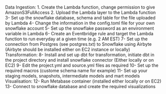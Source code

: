 Data Ingestion:
    1. Create the Lambda function, change permission to give AmazonS3FullAccess
    2. Upload the Lambda layer to the Lambda function
    3- Set up the snowflake database, schema and table for the file uploaded by Lambda
    4- Change the information in the config.toml file for your own snowflake account
    5- Set up the snowflake password as an environment variable in Lambda 
    6- Create an Eventbridge rule and target the Lambda function to run everyday at a given time (e.g. 2 AM EST)
    7- Set up the connection from Postgres (see postgres.txt) to Snowflake using Airbyte (Airbyte should be installed either on EC2 instance or locally)
Transformation:
    8- Install and set up dbt for transformation, initiate dbt in the project directory and install snowflake connector (Either locally or on EC2)
    9- Edit the project.yml and source.yml files as required
    10- Set up the required macros (custome schema name for example)
    11- Set up your staging models, snapshots, intermediate models and mart models
Visualisation:
    12- Run Metabase container (installed either locally or on EC2)
    13- Connect to snowflake database and create the required visualizations